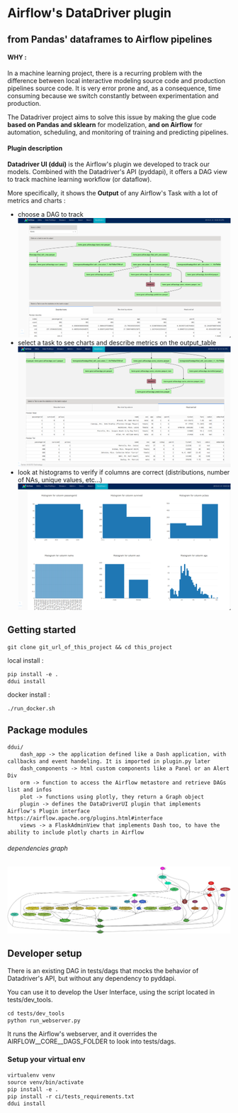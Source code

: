 # Airflow's DataDriver plugin

## from Pandas' dataframes to Airflow pipelines

#### WHY : 

In a machine learning project, there is a recurring problem 
with the difference between local interactive modeling source code 
and production pipelines source code. 
It is very error prone and, as a consequence, time consuming because we 
switch constantly between experimentation and production.
 
The Datadriver project aims to solve this issue by making the glue code **based on Pandas and sklearn**
for modelization, **and on Airflow** for automation, scheduling, and monitoring of training 
and predicting pipelines.

#### Plugin description

**Datadriver UI (ddui)** is the Airflow's plugin we developed to track our models. 
Combined with the Datadriver's API (pyddapi), it offers a DAG view to track machine learning workflow (or dataflow).

More specifically, it shows the **Output** of any Airflow's Task with a lot of metrics and
charts : 

 - choose a DAG to track
![img/ddui_titan1.png](img/ddui_titan1.png)
 - select a task to see charts and describe metrics on the output_table
![img/ddui_titan3.png](img/ddui_titan3.png) 
 - look at histograms to verify if columns are correct (distributions, number of NAs,
  unique values, etc...)
![img/ddui_titan2.png](img/ddui_titan2.png) 

## Getting started

    git clone git_url_of_this_project && cd this_project

local install :

    pip install -e .
    ddui install
    
docker install :

    ./run_docker.sh


## Package modules

    ddui/
        dash_app -> the application defined like a Dash application, with callbacks and event handeling. It is imported in plugin.py later
        dash_components -> html custom components like a Panel or an Alert Div
        orm -> function to access the Airflow metastore and retrieve DAGs list and infos
        plot -> functions using plotly, they return a Graph object
        plugin -> defines the DataDriverUI plugin that implements Airflow's Plugin interface https://airflow.apache.org/plugins.html#interface
        views -> a FlaskAdminView that implements Dash too, to have the ability to include plotly charts in Airflow
        

###### dependencies graph

![pydeps ddui](img/dependencies_analysis.png)       

## Developer setup

There is an existing DAG in tests/dags that mocks the behavior of Datadriver's API, but
without any dependency to pyddapi.

You can use it to develop the User Interface, using the script located in tests/dev_tools.
    
    cd tests/dev_tools
    python run_webserver.py
    
It runs the Airflow's webserver, and it overrides the AIRFLOW__CORE__DAGS_FOLDER to look into tests/dags.

### Setup your virtual env

    virtualenv venv
    source venv/bin/activate
    pip install -e .
    pip install -r ci/tests_requirements.txt
    ddui install